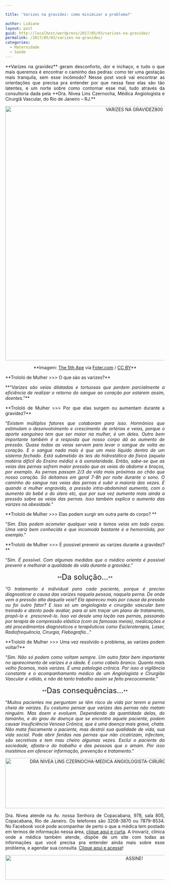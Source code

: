 ```yaml
---

title: 'Varizes na gravidez: como minimizar o problema?'

author: Lidiane
layout: post
guid: http://localhost/wordpress/2017/05/03/varizes-na-gravidez/
permalink: /2017/05/03/varizes-na-gravidez/
categories:
  - Maternidade
  - Saúde
---
```

<p align="justify">
  **Varizes na gravidez** geram desconforto, dor e inchaço, e tudo o que mais queremos é encontrar o caminho das pedras: como ter uma gestação mais tranquila, sem esse incômodo? Nesse post você vai encontrar as orientações que precisa pra entender por que nessa fase elas são tão latentes, e um norte sobre como contornar esse mal, tudo através da consultoria dada pela **Dra. Nivea Lins Czernocha, Médica Angiologista e Cirurgiã Vascular, do Rio de Janeiro – RJ.**
</p>

<p align="center">
  <img class="alignnone size-full wp-image-13782" src="http://www.trololodemulher.com.br/blog/wp-content/uploads/2017/05/VARIZES-NA-GRAVIDEZ800.jpg" alt="VARIZES NA GRAVIDEZ800" width="800" height="800" />
</p>

<p align="center">
  **Imagem: <a href="http://www.flickr.com/photos/7485630@N06/" target="_blank">The 5th Ape</a> via <a href="http://foter.com/re/62f681" target="_blank">Foter.com</a> / <a href="http://creativecommons.org/licenses/by/2.0/" target="_blank">CC BY</a>**
</p>

<p align="justify">
  **Trololó de Mulher >>> O que são as varizes?**
</p>

<p align="justify">
  **“<em>Varizes são veias dilatadas e tortuosas que perdem parcialmente a eficiência de realizar o retorno do sangue ao coração por estarem assim, doentes</em>.”**
</p>

<p align="justify">
  **Trololó de Mulher >>> Por que elas surgem ou aumentam durante a gravidez?**
</p>

<p align="justify">
  “<em>Existem múltiplos fatores que colaboram para isso. Hormônios que estimulam o desenvolvimento e crescimento de artérias e veias, porque o aporte sanguíneo tem que ser maior na mulher, é um deles. Outro bem importante também é a resposta que nosso corpo dá ao aumento de pressão. Quase todas as veias servem para levar o sangue de volta ao coração. E o sangue nada mais é que um meio líquido dentro de um sistema fechado. Está submetido às leis da hidrostática da física (aquela matéria difícil do Ensino médio) e à osmolaridade. Então, sabe-se que as veias das pernas sofrem maior pressão que as veias do abdome e braços, por exemplo. As pernas passam 2/3 da vida mais próximas ao chão que nosso coração. Só deitamos em geral 7-8h por noite durante o sono. O caminho do sangue nas veias das pernas é subir a maioria das vezes. E quando a mulher engravida, a pressão intra-abdominal aumenta, com o aumento do bebê e do útero etc, que por sua vez aumenta mais ainda a pressão sobre as veias das pernas. Isso também explica o aumento das varizes na obesidade</em>.”
</p>

<p align="justify">
  **Trololó de Mulher >>> Elas podem surgir em outra parte do corpo? **
</p>

<p align="justify">
  “<em>Sim. Elas podem acometer qualquer veia e temos veias em todo corpo. Uma variz bem conhecida e que incomoda bastante é a hemorróida, por exemplo</em>.”
</p>

<p align="justify">
  **Trololó de Mulher >>> É possível prevenir as varizes durante a gravidez?**
</p>

<p align="justify">
  “<em>Sim. É possível. Com algumas medidas que o médico orienta é possível prevenir e melhorar a qualidade de vida durante a gravidez</em>.”
</p>

<p align="center">
  **<span style="font-size: x-large;">Da solução…</span>**
</p>

<p align="justify">
  “O<em> tratamento é individual para cada paciente, porque é preciso diagnosticar a causa das varizes naquela pessoa, naquela perna. De onde vem a pressão alta daquela veia? Ela apareceu mais por causa da pressão ou foi outro fator? E isso só um angiologista e cirurgião vascular bem treinado e atento pode avaliar, para aí sim traçar um plano de tratamento, propô-lo e  prescrevê-lo. Isso vai desde uma loção nas pernas, passando por terapia de compressão elástica (com as famosas meias), medicações e até procedimentos diagnósticos e terapêuticos como Escleroterapia, Laser, Radiofrequência, Cirurgia, Flebografia</em>&#8230;”
</p>

<p align="justify">
  **Trololó de Mulher >>> Uma vez resolvido o problema, as varizes podem voltar?**
</p>

<p align="justify">
  “<em>Sim. Não só podem como voltam sempre. Um outro fator bem importante no aparecimento de varizes é a idade. É como cabelo branco. Quanto mais velho ficamos, mais varizes. É uma patologia crônica. Por isso a vigilância constante e o acompanhamento médico de um Angiologista e Cirurgião Vascular é válido, e não dá tanto trabalho assim se feito precocemente</em>.”
</p>

<p align="center">
  **<span style="font-size: x-large;">Das consequências…</span>**
</p>

<p align="justify">
  “<em>Muitos pacientes me perguntam se têm risco de vida por terem a perna cheia de varizes. Eu costumo pensar que varizes das pernas não matam ninguém. Mas doem e evoluem. Dependendo da quantidade delas, do tamanho, e do grau de doença que se encontra aquele paciente, podem causar Insuficiência Venosa Crônica, que é uma doença mais grave, chata. Não mata fisicamente o paciente, mas destrói sua qualidade de vida, sua vida social. Pode abrir feridas nas pernas que não cicatrizam, infectam, são secretivas e tem mau cheiro algumas vezes. Exclui o paciente da sociedade, afasta-o do trabalho e das pessoas que o amam. Por isso insistimos em oferecer informação, prevenção e tratamento</em>.”
</p>

<p align="center">
  <img class="alignnone size-full wp-image-13779" src="http://www.trololodemulher.com.br/blog/wp-content/uploads/2017/05/DRA-NIVEA-LINS-CZERNOCHA-MEDICA-ANGIOLOGISTA-CIRURGIA-VASCULAR-RIO-DE-JANEIRO-RJ.jpg" alt="DRA NIVEA LINS CZERNOCHA-MEDICA ANGIOLOGISTA-CIRURGIA VASCULAR-RIO DE JANEIRO-RJ" width="800" height="158" />
</p>

<p align="justify">
  Dra. Nivea atende na Av. nossa Senhora de Copacabana, 978, sala 805, Copacabana, Rio de Janeiro. Os telefones são 3208-3870 ou 7879-8534. No Facebook você pode acompanhar de perto o que a médica tem postado em termos de informação nessa área, <a href="https://www.facebook.com/niveaangiologista/" target="_blank">clique aqui e curta</a>. A Inovariz, clínica onde a médica também atende, dispõe de um site com todas as informações que você precisa pra entender ainda mais sobre esse problema, e agendar sua consulta. <a href="http://www.inovariz.com.br/" target="_blank">Clique aqui e acesse</a>!
</p>

<p align="center">
  <a href="http://feedburner.google.com/fb/a/mailverify?uri=blogbichafemea&loc=pt_BR" target="_blank"><img class="alignnone size-full wp-image-10439" src="http://www.trololodemulher.com.br/blog/wp-content/uploads/2014/09/ASSINE.png" alt="ASSINE!" width="800" height="78" /></a>
</p>

<p align="justify">